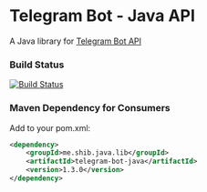 # Telegram Bot - Java API
A Java library for [Telegram Bot API](https://core.telegram.org/bots/api)

### Build Status ###
[![Build Status](https://travis-ci.org/shibme/telegram-bot-java.svg)](https://travis-ci.org/shibme/telegram-bot-java)

### Maven Dependency for Consumers ###
Add to your pom.xml:

```xml
<dependency>
	<groupId>me.shib.java.lib</groupId>
	<artifactId>telegram-bot-java</artifactId>
	<version>1.3.0</version>
</dependency>
```